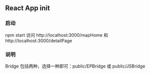 ## React App init

### 启动

npm start
访问 http://localhost:3000/mapHome 和http://localhost:3000/detailPage

### 说明

Bridge 包括两种，选择一种即可：public/EPBridge 或 public/JSBridge
